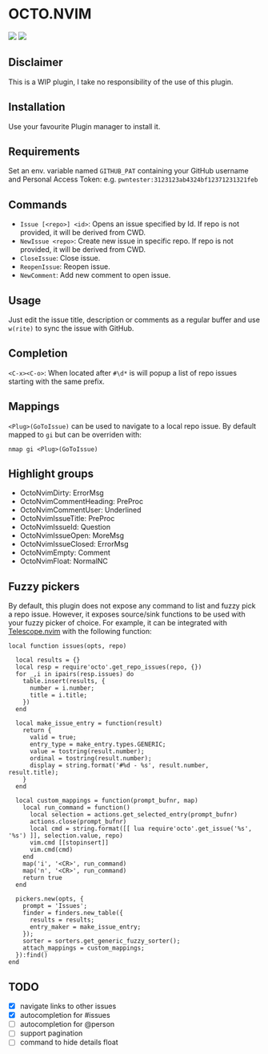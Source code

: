 # OCTO.NVIM

![](https://i.imgur.com/JWkHXSa.png)
![](https://i.imgur.com/UuYyncG.png)

## Disclaimer

This is a WIP plugin, I take no responsibility of the use of this plugin.

## Installation

Use your favourite Plugin manager to install it.

## Requirements

Set an env. variable named `GITHUB_PAT` containing your GitHub username and Personal Access Token:
e.g. `pwntester:3123123ab4324bf12371231321feb`

## Commands

- `Issue [<repo>] <id>`: Opens an issue specified by Id. If repo is not provided, it will be derived from CWD.
- `NewIssue <repo>`: Create new issue in specific repo. If repo is not provided, it will be derived from CWD.
- `CloseIssue`: Close issue.
- `ReopenIssue`: Reopen issue.
- `NewComment`: Add new comment to open issue.

## Usage

Just edit the issue title, description or comments as a regular buffer and use `w(rite)` to sync the issue with GitHub.

## Completion

`<C-x><C-o>`: When located after `#\d*` is will popup a list of repo issues starting with the same prefix.

## Mappings

`<Plug>(GoToIssue)` can be used to navigate to a local repo issue. By default mapped to `gi` but can be overriden with: 

```
nmap gi <Plug>(GoToIssue)
```

## Highlight groups

  - OctoNvimDirty: ErrorMsg 
  - OctoNvimCommentHeading: PreProc
  - OctoNvimCommentUser: Underlined
  - OctoNvimIssueTitle: PreProc
  - OctoNvimIssueId: Question
  - OctoNvimIssueOpen: MoreMsg
  - OctoNvimIssueClosed: ErrorMsg
  - OctoNvimEmpty: Comment
  - OctoNvimFloat: NormalNC

## Fuzzy pickers

By default, this plugin does not expose any command to list and fuzzy pick a repo issue. However, it exposes source/sink functions to be used with your fuzzy picker of choice. For example, it can be integrated with [Telescope.nvim](https://github.com/nvim-lua/telescope.nvim) with the following function:

```
local function issues(opts, repo)

  local results = {}
  local resp = require'octo'.get_repo_issues(repo, {})
  for _,i in ipairs(resp.issues) do
    table.insert(results, {
      number = i.number;
      title = i.title;
    })
  end

  local make_issue_entry = function(result)
    return {
      valid = true;
      entry_type = make_entry.types.GENERIC;
      value = tostring(result.number);
      ordinal = tostring(result.number);
      display = string.format('#%d - %s', result.number, result.title);
    }
  end

  local custom_mappings = function(prompt_bufnr, map)
    local run_command = function()
      local selection = actions.get_selected_entry(prompt_bufnr)
      actions.close(prompt_bufnr)
      local cmd = string.format([[ lua require'octo'.get_issue('%s', '%s') ]], selection.value, repo)
      vim.cmd [[stopinsert]]
      vim.cmd(cmd)
    end
    map('i', '<CR>', run_command)
    map('n', '<CR>', run_command)
    return true
  end

  pickers.new(opts, {
    prompt = 'Issues';
    finder = finders.new_table({
      results = results;
      entry_maker = make_issue_entry;
    });
    sorter = sorters.get_generic_fuzzy_sorter();
    attach_mappings = custom_mappings;
  }):find()
end
```

## TODO

  - [x] navigate links to other issues
  - [x] autocompletion for #issues
  - [ ] autocompletion for @person
  - [ ] support pagination
  - [ ] command to hide details float
